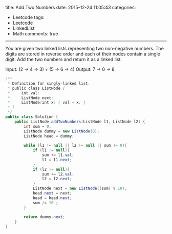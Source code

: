 title: Add Two Numbers
date: 2015-12-24 11:05:43
categories:
- Leetcode
tags:
- Leetcode
- LinkedList
- Math
comments: true
---
You are given two linked lists representing two non-negative numbers. The digits are stored in reverse order and each of their nodes contain a single digit. Add the two numbers and return it as a linked list.

Input: (2 -> 4 -> 3) + (5 -> 6 -> 4)
Output: 7 -> 0 -> 8

<!--more-->
```java
/**
 * Definition for singly-linked list.
 * public class ListNode {
 *     int val;
 *     ListNode next;
 *     ListNode(int x) { val = x; }
 * }
 */
public class Solution {
    public ListNode addTwoNumbers(ListNode l1, ListNode l2) {
        int sum = 0;
        ListNode dummy = new ListNode(0);
        ListNode head = dummy;
        
        while (l1 != null || l2 != null || sum != 0){
            if (l1 != null){
                sum += l1.val;
                l1 = l1.next;
            }
            if (l2 != null){
                sum += l2.val;
                l2 = l2.next;
            }
            ListNode next = new ListNode((sum) % 10);
            head.next = next;
            head = head.next;
            sum /= 10 ;
        }
        
        return dummy.next;
    }
}
```